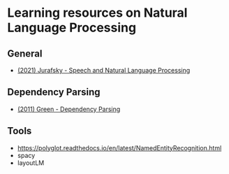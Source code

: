 # Learning resources on Natural Language Processing

## General

- [(2021) Jurafsky - Speech and Natural Language Processing](https://web.stanford.edu/~jurafsky/slp3/)

## Dependency Parsing

- [(2011) Green - Dependency Parsing](https://www.mff.cuni.cz/veda/konference/wds/proc/pdf11/WDS11_123_i3_Green.pdf)

## Tools

- https://polyglot.readthedocs.io/en/latest/NamedEntityRecognition.html
- spacy
- layoutLM